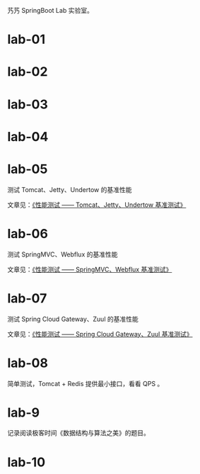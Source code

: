艿艿 SpringBoot Lab 实验室。


# lab-01

# lab-02

# lab-03

# lab-04

# lab-05

测试 Tomcat、Jetty、Undertow 的基准性能

文章见：[《性能测试 —— Tomcat、Jetty、Undertow 基准测试》](http://www.iocoder.cn/Performance-Testing/Tomcat-Jetty-Undertow-benchmark/)

# lab-06

测试 SpringMVC、Webflux 的基准性能

文章见：[《性能测试 —— SpringMVC、Webflux 基准测试》](http://www.iocoder.cn/Performance-Testing/SpringMVC-Webflux-benchmark/)

# lab-07

测试 Spring Cloud Gateway、Zuul 的基准性能

文章见：[《性能测试 —— Spring Cloud Gateway、Zuul 基准测试》](http://www.iocoder.cn/Performance-Testing/SpringMVC-Webflux-benchmark/)

# lab-08

简单测试，Tomcat + Redis 提供最小接口，看看 QPS 。

# lab-9

记录阅读极客时间《数据结构与算法之美》的题目。

# lab-10


